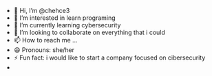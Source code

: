 - 👋 Hi, I’m @chehce3
- 👀 I’m interested in learn programing 
- 🌱 I’m currently learning cybersecurity 
- 💞️ I’m looking to collaborate on everything that i could 
- 📫 How to reach me ...
- 😄 Pronouns: she/her 
- ⚡ Fun fact: i would like to start a company focused on cibersecurity 
- 

<!---
chehce3/chehce3 is a ✨ special ✨ repository because its `README.md` (this file) appears on your GitHub profile.
You can click the Preview link to take a look at your changes.
--->
